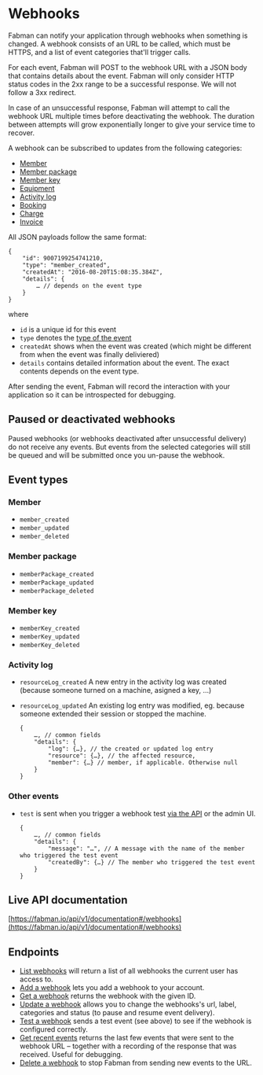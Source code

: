 # Webhooks

Fabman can notify your application through webhooks when something is changed. A webhook consists of an URL to be called, which must be HTTPS, and a list of event categories that'll trigger calls.

For each event, Fabman will POST to the webhook URL with a JSON body that contains details about the event. Fabman will only consider HTTP status codes in the 2xx range to be a successful response. We will not follow a 3xx redirect.

In case of an unsuccessful response, Fabman will attempt to call the webhook URL multiple times before deactivating the webhook. The duration between attempts will grow exponentially longer to give your service time to recover.

A webhook can be subscribed to updates from the following categories:

* [Member](#member)
* [Member package](#member-package)
* [Member key](#member-key)
* [Equipment](#equipment)
* [Activity log](#activity-log)
* [Booking](#booking)
* [Charge](#charge)
* [Invoice](#invoice)

All JSON payloads follow the same format:

```
{
	"id": 9007199254741210,
	"type": "member_created",
	"createdAt": "2016-08-20T15:08:35.384Z",
	"details": {
		… // depends on the event type
	}
}
```

where

* `id` is a unique id for this event
* `type` denotes the [type of the event](#event-types)
* `createdAt` shows when the event was created (which might be different from when the event was finally deliviered)
* `details` contains detailed information about the event. The exact contents depends on the event type.

After sending the event, Fabman will record the interaction with your application so it can be introspected for debugging.

## Paused or deactivated webhooks

Paused webhooks (or webhooks deactivated after unsuccessful delivery) do not receive any events. But events from the selected categories will still be queued and will be submitted once you un-pause the webhook.

## Event types
### Member

* `member_created`
* `member_updated`
* `member_deleted`

### Member package

* `memberPackage_created`
* `memberPackage_updated`
* `memberPackage_deleted`

### Member key

* `memberKey_created`
* `memberKey_updated`
* `memberKey_deleted`


### Activity log

* `resourceLog_created` A new entry in the activity log was created (because someone turned on a machine, asigned a key, …)
* `resourceLog_updated` An existing log entry was modified, eg. because someone extended their session or stopped the machine.

	```
	{
		…, // common fields
		"details": {
			"log": {…}, // the created or updated log entry
			"resource": {…}, // the affected resource,
			"member": {…} // member, if applicable. Otherwise null
		}
	}
	```

### Other events
* `test` is sent when you trigger a webhook test [via the API](https://fabman.io/api/v1/documentation#!/webhooks/postWebhooksIdTest) or the admin UI.

	```
	{
		…, // common fields
		"details": {
			"message": "…", // A message with the name of the member who triggered the test event
			"createdBy": {…} // The member who triggered the test event
		}
	}
	```

## Live API documentation
[https://fabman.io/api/v1/documentation#/webhooks](https://fabman.io/api/v1/documentation#/webhooks)


## Endpoints
- [List webhooks](https://fabman.io/api/v1/documentation#!/webhooks/getWebhooks) will return a list of all webhooks the current user has access to.
- [Add a webhook](https://fabman.io/api/v1/documentation#!/webhooks/postWebhooks) lets you add a webhook to your account.
- [Get a webhook](https://fabman.io/api/v1/documentation#!/webhooks/getWebhooksId) returns the webhook with the given ID.
- [Update a webhook](https://fabman.io/api/v1/documentation#!/webhooks/putWebhooksId) allows you to change the webhooks's url, label, categories and status (to pause and resume event delivery).
- [Test a webhook](https://fabman.io/api/v1/documentation#!/webhooks/postWebhooksIdTest) sends a test event (see above) to see if the webhook is configured correctly.
- [Get recent events](https://fabman.io/api/v1/documentation#!/webhooks/getWebhooksIdEvents) returns the last few events that were sent to the webhook URL – together with a recording of the response that was received. Useful for debugging.
- [Delete a webhook](https://fabman.io/api/v1/documentation#!/webhooks/deleteWebhooksId) to stop Fabman from sending new events to the URL.
